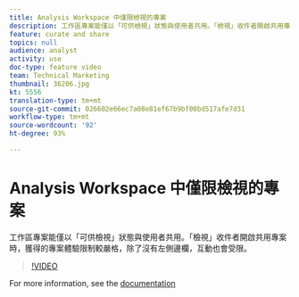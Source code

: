 ```yaml
---
title: Analysis Workspace 中僅限檢視的專案
description: 工作區專案能僅以「可供檢視」狀態與使用者共用。「檢視」收件者開啟共用專案時，獲得的專案體驗限制較嚴格，除了沒有左側邊欄，互動也會受限。
feature: curate and share
topics: null
audience: analyst
activity: use
doc-type: feature video
team: Technical Marketing
thumbnail: 36206.jpg
kt: 5556
translation-type: tm+mt
source-git-commit: 026602e66ec7a08e81ef67b9bf00bd517afe7d31
workflow-type: tm+mt
source-wordcount: '92'
ht-degree: 93%

---
```



# Analysis Workspace 中僅限檢視的專案

工作區專案能僅以「可供檢視」狀態與使用者共用。「檢視」收件者開啟共用專案時，獲得的專案體驗限制較嚴格，除了沒有左側邊欄，互動也會受限。

>[!VIDEO](https://video.tv.adobe.com/v/36206/?quality=12&learn=on)

For more information, see the [documentation](https://docs.adobe.com/content/help/zh-Hant/analytics/analyze/analysis-workspace/curate-share/view-only-projects.html)
